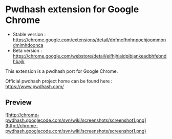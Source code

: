 # Pwdhash extension for Google Chrome #

  * Stable version : https://chrome.google.com/extensions/detail/dnfmcfhnhnpoehjoommondmlmhdoonca
  * Beta version : https://chrome.google.com/webstore/detail/eifhjhiaidpibjankeadbhfebndhbajk

This extension is a pwdhash port for Google Chrome.

Official pwdhash project home can be found here : https://www.pwdhash.com/

## Preview ##

![http://chrome-pwdhash.googlecode.com/svn/wiki/screenshots/screenshot1.png](http://chrome-pwdhash.googlecode.com/svn/wiki/screenshots/screenshot1.png)